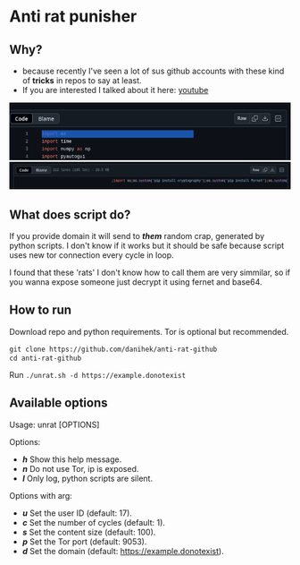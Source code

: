# Anti rat punisher

## Why?
- because recently I've seen a lot of sus github accounts with these kind of **tricks** in repos to say at least.
- If you are interested I talked about it here: [youtube](https://youtu.be/X1YiQpikL9Q?si=63PMrosf14T2nNwg)

![git_ss1](https://raw.githubusercontent.com/danihek/anti-rat-github/refs/heads/main/.assests/git_ss1.png)
![git_ss2](https://raw.githubusercontent.com/danihek/anti-rat-github/refs/heads/main/.assests/git_ss2.png)

## What does script do?
If you provide domain it will send to ***them*** random crap, generated by python scripts. I don't know if it works but it should be safe because script uses new tor connection every cycle in loop.

I found that these 'rats' I don't know how to call them are very simmilar, so if you wanna expose someone just decrypt it using fernet and base64.

## How to run
Download repo and python requirements.
Tor is optional but recommended.

```
git clone https://github.com/danihek/anti-rat-github
cd anti-rat-github
```

Run
``./unrat.sh -d https://example.donotexist``

## Available options
Usage: unrat [OPTIONS]

Options:
- ***h***       Show this help message.
- ***n***       Do not use Tor, ip is exposed.
- ***l***       Only log, python scripts are silent.

Options with arg:
- ***u***       Set the user ID (default: 17).
- ***c***       Set the number of cycles (default: 1).
- ***s***       Set the content size (default: 100).
- ***p***       Set the Tor port (default: 9053).
- ***d***       Set the domain (default: https://example.donotexist).
